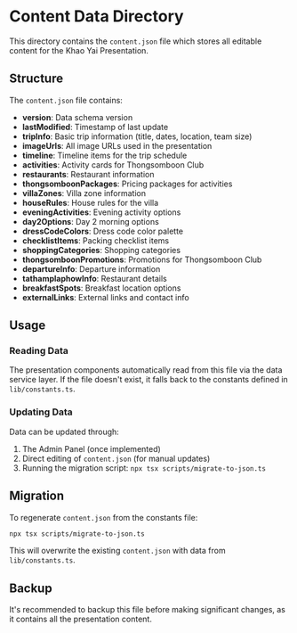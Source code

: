 # Content Data Directory

This directory contains the `content.json` file which stores all editable content for the Khao Yai Presentation.

## Structure

The `content.json` file contains:

- **version**: Data schema version
- **lastModified**: Timestamp of last update
- **tripInfo**: Basic trip information (title, dates, location, team size)
- **imageUrls**: All image URLs used in the presentation
- **timeline**: Timeline items for the trip schedule
- **activities**: Activity cards for Thongsomboon Club
- **restaurants**: Restaurant information
- **thongsomboonPackages**: Pricing packages for activities
- **villaZones**: Villa zone information
- **houseRules**: House rules for the villa
- **eveningActivities**: Evening activity options
- **day2Options**: Day 2 morning options
- **dressCodeColors**: Dress code color palette
- **checklistItems**: Packing checklist items
- **shoppingCategories**: Shopping categories
- **thongsomboonPromotions**: Promotions for Thongsomboon Club
- **departureInfo**: Departure information
- **tathamplaphowInfo**: Restaurant details
- **breakfastSpots**: Breakfast location options
- **externalLinks**: External links and contact info

## Usage

### Reading Data

The presentation components automatically read from this file via the data service layer. If the file doesn't exist, it falls back to the constants defined in `lib/constants.ts`.

### Updating Data

Data can be updated through:
1. The Admin Panel (once implemented)
2. Direct editing of `content.json` (for manual updates)
3. Running the migration script: `npx tsx scripts/migrate-to-json.ts`

## Migration

To regenerate `content.json` from the constants file:

```bash
npx tsx scripts/migrate-to-json.ts
```

This will overwrite the existing `content.json` with data from `lib/constants.ts`.

## Backup

It's recommended to backup this file before making significant changes, as it contains all the presentation content.
